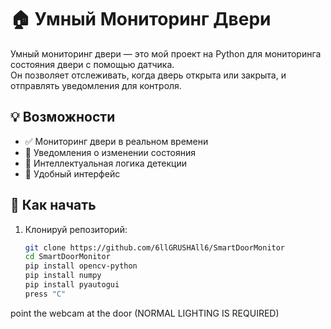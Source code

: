 # 🏠 Умный Мониторинг Двери

Умный мониторинг двери — это мой проект на Python для мониторинга состояния двери с помощью датчика.  
Он позволяет отслеживать, когда дверь открыта или закрыта, и отправлять уведомления для контроля.

## 💡 Возможности

- ✅ Мониторинг двери в реальном времени
- 🔔 Уведомления о изменении состояния
- 🧠 Интеллектуальная логика детекции
- 📱 Удобный интерфейс

## 🚀 Как начать

1. Клонируй репозиторий:
   ```bash
   git clone https://github.com/6llGRUSHAll6/SmartDoorMonitor
   cd SmartDoorMonitor
   pip install opencv-python
   pip install numpy
   pip install pyautogui
   press "C"
point the webcam at the door (NORMAL LIGHTING IS REQUIRED)

